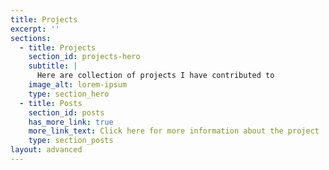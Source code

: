```yaml
---
title: Projects
excerpt: ''
sections:
  - title: Projects
    section_id: projects-hero
    subtitle: |
      Here are collection of projects I have contributed to
    image_alt: lorem-ipsum
    type: section_hero
  - title: Posts
    section_id: posts
    has_more_link: true
    more_link_text: Click here for more information about the project
    type: section_posts
layout: advanced
---
```

